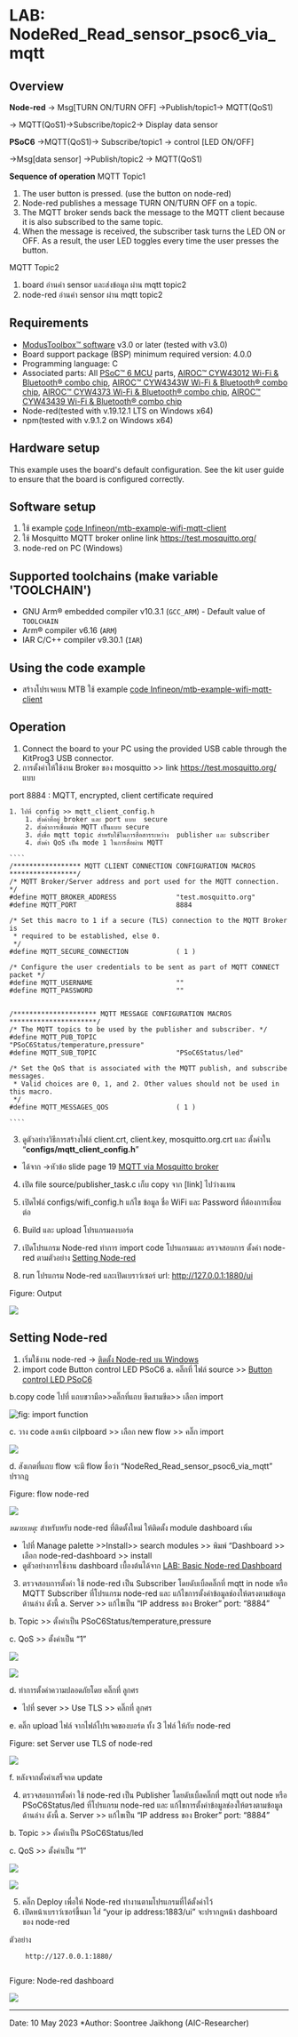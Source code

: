 # LAB: NodeRed_Read_sensor_psoc6_via_mqtt

## **Overview**

**Node-red** 
→ Msg[TURN ON/TURN OFF] →Publish/topic1→ MQTT(QoS1)
      
→ MQTT(QoS1)→Subscribe/topic2→ Display data sensor

**PSoC6** 
→MQTT(QoS1)→ Subscribe/topic1 → control [LED ON/OFF]

    

→Msg[data sensor] →Publish/topic2 → MQTT(QoS1)

**Sequence of operation**
MQTT Topic1 

1. The user button is pressed. (use the button on node-red)
2. Node-red publishes a message TURN ON/TURN OFF  on a topic.
3. The MQTT broker sends back the message to the MQTT client because it is also subscribed to the same topic.
4. When the message is received, the subscriber task turns the LED ON or OFF. As a result, the user LED toggles every time the user presses the button.

MQTT Topic2

1. board อ่านค่า sensor และส่งข้อมูล ผ่าน mqtt topic2
2. node-red อ่านค่า sensor ผ่าน mqtt topic2
## **Requirements**
- [ModusToolbox™ software](https://www.infineon.com/modustoolbox) v3.0 or later (tested with v3.0)
- Board support package (BSP) minimum required version: 4.0.0
- Programming language: C
- Associated parts: All [PSoC™ 6 MCU](https://www.infineon.com/PSoC6) parts, [AIROC™ CYW43012 Wi-Fi & Bluetooth® combo chip](https://www.infineon.com/cms/en/product/wireless-connectivity/airoc-wi-fi-plus-bluetooth-combos/cyw43012), [AIROC™ CYW4343W Wi-Fi & Bluetooth® combo chip](https://www.infineon.com/cms/en/product/wireless-connectivity/airoc-wi-fi-plus-bluetooth-combos/cyw4343w/), [AIROC™ CYW4373 Wi-Fi & Bluetooth® combo chip](https://www.infineon.com/cms/en/product/wireless-connectivity/airoc-wi-fi-plus-bluetooth-combos/cyw4373/), [AIROC™ CYW43439 Wi-Fi & Bluetooth® combo chip](https://www.infineon.com/cms/en/product/wireless-connectivity/airoc-wi-fi-plus-bluetooth-combos/cyw43439/)
- Node-red(tested with v.19.12.1 LTS on Windows x64)
- npm(tested with v.9.1.2 on Windows x64)
## **Hardware setup**

This example uses the board's default configuration. See the kit user guide to ensure that the board is configured correctly.

## **Software setup**
1. ใช้ example [code Infineon/mtb-example-wifi-mqtt-client](https://github.com/Infineon/mtb-example-wifi-mqtt-client)
2. ใช้ Mosquitto MQTT broker online link https://test.mosquitto.org/
3. node-red on PC (Windows)
## **Supported toolchains (make variable 'TOOLCHAIN')**
- GNU Arm® embedded compiler v10.3.1 (`GCC_ARM`) - Default value of `TOOLCHAIN`
- Arm® compiler v6.16 (`ARM`)
- IAR C/C++ compiler v9.30.1 (`IAR`)
## **Using the code example**
- สร้างโปรเจคบน MTB ใช้ example [code Infineon/mtb-example-wifi-mqtt-client](https://github.com/Infineon/mtb-example-wifi-mqtt-client)


## **Operation**
1. Connect the board to your PC using the provided USB cable through the KitProg3 USB connector.
2. การตั้งค่าให้ใช้งาน Broker ของ mosquitto >> link https://test.mosquitto.org/ แบบ

port 8884 : MQTT, encrypted, client certificate required

    1. ไปที่ config >> mqtt_client_config.h
        1. ตั้งค่าที่อยู่ broker และ port แบบ  secure 
        2. ตั้งค่าการเชื่อมต่อ MQTT เป็นแบบ secure 
        3. ตั้งชื่อ mqtt topic สำหรับใช้ในการสื่อสารระหว่าง  publisher และ subscriber 
        4. ตั้งค่า QoS เป็น mode 1 ในการสื่อผ่าน MQTT 
        
    ````
    /***************** MQTT CLIENT CONNECTION CONFIGURATION MACROS *****************/
    /* MQTT Broker/Server address and port used for the MQTT connection. */
    #define MQTT_BROKER_ADDRESS               "test.mosquitto.org"
    #define MQTT_PORT                         8884
    
    /* Set this macro to 1 if a secure (TLS) connection to the MQTT Broker is  
     * required to be established, else 0.
     */
    #define MQTT_SECURE_CONNECTION            ( 1 )
    
    /* Configure the user credentials to be sent as part of MQTT CONNECT packet */
    #define MQTT_USERNAME                     ""
    #define MQTT_PASSWORD                     ""
    
    
    /********************* MQTT MESSAGE CONFIGURATION MACROS **********************/
    /* The MQTT topics to be used by the publisher and subscriber. */
    #define MQTT_PUB_TOPIC                    "PSoC6Status/temperature,pressure"
    #define MQTT_SUB_TOPIC                    "PSoC6Status/led"
    
    /* Set the QoS that is associated with the MQTT publish, and subscribe messages.
     * Valid choices are 0, 1, and 2. Other values should not be used in this macro.
     */
    #define MQTT_MESSAGES_QOS                 ( 1 )
    
    ````



3. ดูตัวอย่างวิธีการสร้างไฟล์ client.crt, client.key, mosquitto.org.crt และ ตั้งค่าใน “**configs/mqtt_client_config.h**” 
- ได้จาก →หัวข้อ slide page 19 [MQTT via Mosquitto broker](https://github.com/Advance-Innovation-Centre-AIC/LAB_NodeRed_Read_sensor_psoc6_via_mqtt/blob/e38f6650f649b7e0c999de9d02b34da31a4ec703/docs/HOT_PSoC6_WIFI%20v3.pdf)

4. เปิด file source/publisher_task.c เก็บ copy จาก [link] ไปว่างแทน
5. เปิดไฟล์ configs/wifi_config.h แก้ไข ข้อมูล ชื่อ WiFi และ Password ที่ต้องการเชื่อมต่อ
6. Build และ upload โปรแกรมลงบอร์ด 
7. เปิดโปรแกรม Node-red ทำการ import code โปรแกรมและ ตรวจสอบการ ตั้งค่า node-red ตามตัวอย่าง [Setting Node-red](https://www.dropbox.com/scl/fi/8q7ld86c6wn4q79c7h1kr/LAB_-NodeRed_Read_sensor_psoc6_via_mqtt.paper?dl=0&rlkey=nwjwxnbk5wqrvkh2t1c75v2w3#:uid=879208286062881172009041&h2=Setting-Node-red)

8.  run โปรแกรม Node-red และเปิดเบราว์เซอร์ url: http://127.0.0.1:1880/ui

Figure: Output

![](https://paper-attachments.dropboxusercontent.com/s_6B5130AC4896E700626DB737BBCA734D4979424F756C1CF38B36AD08FC90FD50_1683183597905_image.png)



## **Setting Node-red** 


1. เริ่มใช้งาน  node-red → [ติดตั้ง Node-red บน Windows](https://github.com/Advance-Innovation-Centre-AIC/EE_Curriculum/blob/main/term2_65_EMB62_IoT/LAB01/Get_started_Node-red.md#%E0%B8%95%E0%B8%B4%E0%B8%94%E0%B8%95%E0%B8%B1%E0%B9%89%E0%B8%87-node-red-%E0%B8%9A%E0%B8%99-windows)
2. import code Button control LED PSoC6
a. คลิ๊กที่ ไฟล์ source >> [Button control LED PSoC6](https://github.com/Advance-Innovation-Centre-AIC/LAB_NodeRed_Read_sensor_psoc6_via_mqtt/blob/367eff3d4db6d1fa1ef356fc44aca44c0235c3a7/flow/NodeRed_Read_sensor_psoc6_via_mqtt.json)

b.copy code ไปที่ แถบขวามือ>>คลิ๊กที่แถบ ขีดสามขีด>> เลือก import


![fig: import function](https://camo.githubusercontent.com/5a37c5f182695a69f125fdd207bf995385cf5c8d6ab5ed87048e6928f4595c9e/68747470733a2f2f70617065722d6174746163686d656e74732e64726f70626f7875736572636f6e74656e742e636f6d2f735f453532434539363336434332314535344342373834434341384132374342353633354439364536373037383033364238413842393236444142443634383644365f313637363139383932383536355f556e7469746c65642e706e67)



c. วาง code ลงหน้า cilpboard >> เลือก new flow >> คลิ๊ก import
    
![](https://camo.githubusercontent.com/a8fbe0623c069fe495f9b36538e32d60a5f637ba013be3131af2ea78ab35c78f/68747470733a2f2f70617065722d6174746163686d656e74732e64726f70626f7875736572636f6e74656e742e636f6d2f735f453532434539363336434332314535344342373834434341384132374342353633354439364536373037383033364238413842393236444142443634383644365f313637363139393230363238375f556e7469746c65642e706e67)



d. สังเกตที่แถบ flow จะมี flow ชื่อว่า “NodeRed_Read_sensor_psoc6_via_mqtt” ปรากฎ

Figure: flow node-red

![](https://paper-attachments.dropboxusercontent.com/s_6B5130AC4896E700626DB737BBCA734D4979424F756C1CF38B36AD08FC90FD50_1683183811144_Screenshot+2023-05-04+135525.png)


*หมายเหตุ:* สำหรับหรับ node-red ที่ติดตั้งใหม่ ให้ติดตั้ง module dashboard เพิ่ม 
- ไปที่ Manage palette >>Install>> search modules >> พิมพ์ “Dashboard >> เลือก node-red-dashboard >> install
- ดูตัวอย่างการใช้งาน dashboard เบื้องต้นได้จาก [LAB: Basic Node-red Dashboard](https://github.com/Advance-Innovation-Centre-AIC/EE_Curriculum/tree/main/term2_65_EMB64_Applied_ES/LAB11#lab11-basic-node-red-dashboard)



3. ตรวจสอบการตั้งค่า ใช้ node-red เป็น Subscriber โดยดับเบิ้ลคลิ๊กที่ mqtt in node หรือ MQTT Subscriber ที่โปรแกรม node-red และ แก้ไขการตั้งค่าข้อมูลช่องให้ตรงตามข้อมูลด้านล่าง ดังนี้
a. Server >> แก้ไขเป็น “IP address ของ Broker” port: “8884”

b. Topic >> ตั้งค่าเป็น PSoC6Status/temperature,pressure

c. QoS >> ตั้งค่าเป็น “1”


![](https://paper-attachments.dropboxusercontent.com/s_6B5130AC4896E700626DB737BBCA734D4979424F756C1CF38B36AD08FC90FD50_1683184827889_image.png)



![](https://paper-attachments.dropboxusercontent.com/s_6B5130AC4896E700626DB737BBCA734D4979424F756C1CF38B36AD08FC90FD50_1683184240117_Screenshot+2023-05-04+134305.png)


d. ทำการตั้งค่าความปลอดภัยโดย คลิ๊กที่ ลูกศร
- ไปที่ sever >> Use TLS >> คลิ๊กที่ ลูกศร 

e. คลิ๊ก upload ไฟล์ จากไฟล์โปรเจคของบอร์ด ทั้ง 3 ไฟล์ ให้กับ node-red 


Figure: set Server use TLS of  node-red 


![](https://paper-attachments.dropboxusercontent.com/s_6B5130AC4896E700626DB737BBCA734D4979424F756C1CF38B36AD08FC90FD50_1683184551325_Screenshot+2023-05-04+134404.png)


f. หลังจากตั้งค่าเสร็จกด update 


4. ตรวจสอบการตั้งค่า ใช้ node-red เป็น Publisher โดยดับเบิ้ลคลิ๊กที่ mqtt out node หรือ PSoC6Status/led ที่โปรแกรม node-red และ แก้ไขการตั้งค่าข้อมูลช่องให้ตรงตามข้อมูลด้านล่าง ดังนี้
a. Server >> แก้ไขเป็น “IP address ของ Broker” port: “8884”

b. Topic >> ตั้งค่าเป็น PSoC6Status/led

c. QoS >> ตั้งค่าเป็น “1”


![](https://paper-attachments.dropboxusercontent.com/s_6B5130AC4896E700626DB737BBCA734D4979424F756C1CF38B36AD08FC90FD50_1683184765457_image.png)

![](https://paper-attachments.dropboxusercontent.com/s_6B5130AC4896E700626DB737BBCA734D4979424F756C1CF38B36AD08FC90FD50_1683184917073_Screenshot+2023-05-04+134638.png)




5. คลิ๊ก Deploy เพื่อให้ Node-red ทำงานตามโปรแกรมที่ได้ตั้งค่าไว้
6. เปิดหน้าเบราว์เซอร์ขึ้นมา ใส่ “your ip address:1883/ui” จะปรากฎหน้า dashboard ของ node-red

ตัวอย่าง

````
    http://127.0.0.1:1880/
   
````



Figure: Node-red dashboard


![](https://paper-attachments.dropboxusercontent.com/s_6B5130AC4896E700626DB737BBCA734D4979424F756C1CF38B36AD08FC90FD50_1683184937068_Screenshot+2023-05-04+135710.png)

---------------------
Date: 10 May 2023
 *Author: Soontree Jaikhong (AIC-Researcher) 


